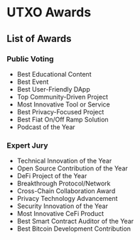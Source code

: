 # UTXO Awards

## List of Awards

### Public Voting

* Best Educational Content
* Best Event
* Best User-Friendly DApp
* Top Community-Driven Project
* Most Innovative Tool or Service
* Best Privacy-Focused Project
* Best Fiat On/Off Ramp Solution
* Podcast of the Year

### Expert Jury

* Technical Innovation of the Year
* Open Source Contribution of the Year
* DeFi Project of the Year
* Breakthrough Protocol/Network
* Cross-Chain Collaboration Award
* Privacy Technology Advancement
* Security Innovation of the Year
*	Most Innovative CeFi Product
*	Best Smart Contract Auditor of the Year
*	Best Bitcoin Development Contribution
